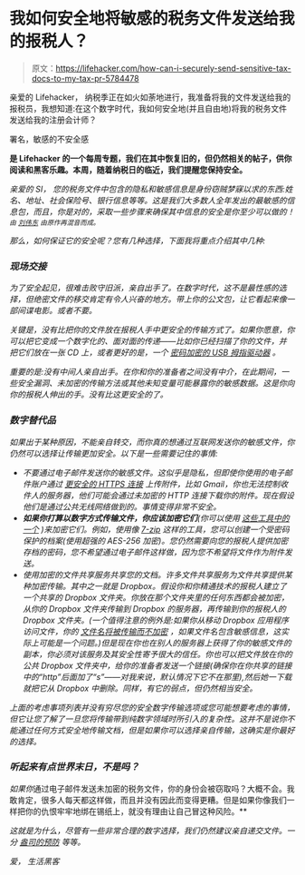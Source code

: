 # 我如何安全地将敏感的税务文件发送给我的报税人？

> 原文：<https://lifehacker.com/how-can-i-securely-send-sensitive-tax-docs-to-my-tax-pr-5784478>

亲爱的 Lifehacker，
纳税季正在如火如荼地进行，我准备将我的文件发送给我的报税员，我想知道:在这个数字时代，我如何安全地(并且自由地)将我的税务文件发送给我的注册会计师？



署名，敏感的不安全感

[](http://lifehacker.com/tag/blast-from-the-past)**是 Lifehacker 的一个每周专题，我们在其中恢复旧的，但仍然相关的帖子，供你阅读和黑客乐趣。本周，随着纳税日的临近，我们提醒您保持安全。**

*亲爱的 SI，
您的税务文件中包含的隐私和敏感信息是身份窃贼梦寐以求的东西:姓名、地址、社会保险号、银行信息等等。这是我们大多数人全年发出的最敏感的信息包，而且，你是对的，采取一些步骤来确保其中信息的安全是你至少可以做的！ *<small>由</small>* [*<small>刘伟东</small>*](http://www.flickr.com/photos/kwl/4454516580/) *<small>由原作再混音而成。</small>**

*那么，如何保证它的安全呢？您有几种选择，下面我将重点介绍其中几种:*

### *现场交接*

*为了安全起见，很难击败守旧派，亲自出手了。在数字时代，这不是最性感的选择，但绝密文件的移交肯定有令人兴奋的地方。带上你的公文包，让它看起来像一部间谍电影。或者不要。*

*关键是，没有比把你的文件放在报税人手中更安全的传输方式了。如果你愿意，你可以把它变成一个数字化的、面对面的传递——比如你已经扫描了你的文件，并把它们放在一张 CD 上，或者更好的是，一个 [密码加密的 USB 拇指驱动器](http://www.amazon.com/Kingston-DataTraveler-Encryption-DTL-8GB/dp/B001QTZKHM/?asc_campaign=InlineText&asc_refurl=https://lifehacker.com/how-can-i-securely-send-sensitive-tax-docs-to-my-tax-pr-5784478&asc_source=&ref=sr_1_1&tag=kinjalifehackerlink-20) 。*

*重要的是:没有中间人亲自出手。在你和你的准备者之间没有中介，在此期间，一些安全漏洞、未加密的传输方法或其他未知变量可能暴露你的敏感数据。这是你向你的报税人伸出的手。没有比这更安全的了。*

### *数字替代品*

*如果出于某种原因，不能亲自转交，而你真的想通过互联网发送你的敏感文件，你仍然可以选择让传输更加安全。以下是一些需要记住的事情:*

*   *不要通过电子邮件发送你的敏感文件。这似乎是隐私，但即使你使用的电子邮件账户通过 [更安全的 HTTPS 连接](http://lifehacker.com/why-should-i-care-about-https-on-facebook-or-other-web-5745086) 上传附件，比如 Gmail，你也无法控制收件人的服务器，他们可能会通过未加密的 HTTP 连接下载你的附件。现在假设他们是通过公共无线网络做到的。事情变得非常不安全。*
*   ***如果你打算以数字方式传输文件，你应该加密它们**(你可以使用 [这些工具中的一个](https://lifehacker.com/five-best-file-encryption-tools-5677725) )来加密它们。例如，使用像 [7-zip](http://www.7-zip.org/) 这样的工具，您可以创建一个受密码保护的档案(使用超强的 AES-256 加密)。您仍然需要向您的报税人提供加密存档的密码，您不希望通过电子邮件这样做，因为您不希望将文件作为附件发送。*
*   *使用加密的文件共享服务共享您的文档。许多文件共享服务为文件共享提供某种加密传输。其中之一就是 Dropbox。假设你和你精通技术的报税人建立了一个共享的 Dropbox 文件夹。你放在那个文件夹里的任何东西都会被加密，从你的 Dropbox 文件夹传输到 Dropbox 的服务器，再传输到你的报税人的 Dropbox 文件夹。(一个值得注意的例外是:如果你从移动 Dropbox 应用程序访问文件，你的 [文件名将被传输而不加密](http://lifehacker.com/dropbox-mobile-apps-are-less-secure-than-the-desktop-ut-5781788) ，如果文件名包含敏感信息，这实际上可能是一个问题。)但是现在你也在别人的服务器上获得了你的敏感文件的副本，你必须对该服务及其安全性寄予很大的信任。你也可以把文件放在你的公共 Dropbox 文件夹中，给你的准备者发送一个链接(确保你在你共享的链接中的“http”后面加了“s”——对我来说，默认情况下它不在那里),然后她一下载就把它从 Dropbox 中删除。同样，有它的弱点，但仍然相当安全。*

*上面的考虑事项列表并没有穷尽您的安全数字传输选项或您可能想要考虑的事情，但它让您了解了一旦您将传输带到纯数字领域时所引入的复杂性。这并不是说你不能通过任何方式安全地传输文档，但是如果你可以选择亲自传输，这确实是你最好的选择。*

### *听起来有点世界末日，不是吗？*

*如果你*通过电子邮件发送未加密的税务文件，你的身份会被窃取吗？大概不会。我敢肯定，很多人每天都这样做，而且并没有因此而变得更糟。但是如果你像我们一样把你的仇恨牢牢地绑在锡纸上，就没有理由让自己冒这种风险。**

*这就是为什么，尽管有一些非常合理的数字选择，我们仍然建议亲自递交文件。一分 [盎司的预防](http://www.ushistory.org/franklin/quotable/quote67.htm) 等等。*

*爱，
生活黑客*